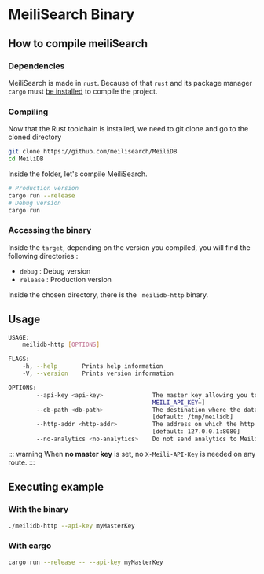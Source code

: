 # MeiliSearch Binary


## How to compile meiliSearch

### Dependencies 

MeiliSearch is made in `rust`. Because of that `rust` and its package manager `cargo` must [be installed](https://www.rust-lang.org/tools/install) to compile the project.

### Compiling

Now that the Rust toolchain is installed, we need to git clone and go to the cloned directory

```bash
git clone https://github.com/meilisearch/MeiliDB
cd MeiliDB
```

Inside the folder, let's compile MeiliSearch.

```bash
# Production version
cargo run --release
# Debug version
cargo run
```

### Accessing the binary

Inside the `target`, depending on the version you compiled, you will find the following directories : 
* `debug` : Debug version
* `release` : Production version

Inside the chosen directory, there is the ` meilidb-http` binary.

## Usage 

```bash
USAGE:
    meilidb-http [OPTIONS]

FLAGS:
    -h, --help       Prints help information
    -V, --version    Prints version information

OPTIONS:
        --api-key <api-key>              The master key allowing you to do everything on the server. [env:
                                         MEILI_API_KEY=]
        --db-path <db-path>              The destination where the database must be created. [env: MEILI_DB_PATH=]
                                         [default: /tmp/meilidb]
        --http-addr <http-addr>          The address on which the http server will listen. [env: MEILI_HTTP_ADDR=]
                                         [default: 127.0.0.1:8080]
        --no-analytics <no-analytics>    Do not send analytics to Meili. [env: MEILI_NO_ANALYTICS=]
```

::: warning
When **no master key** is set, no `X-Meili-API-Key` is needed on any route.
:::

## Executing example

### With the binary
```bash
./meilidb-http --api-key myMasterKey 
```

### With cargo
```bash
cargo run --release -- --api-key myMasterKey 
```
